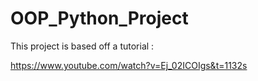 # OOP_Python_Project

This project is based off a tutorial :

https://www.youtube.com/watch?v=Ej_02ICOIgs&t=1132s
